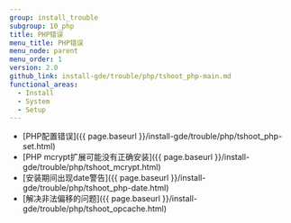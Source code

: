 ```yaml
---
group: install_trouble
subgroup: 10_php
title: PHP错误
menu_title: PHP错误
menu_node: parent
menu_order: 1
version: 2.0
github_link: install-gde/trouble/php/tshoot_php-main.md
functional_areas:
  - Install
  - System
  - Setup
---
```


*	[PHP配置错误]({{ page.baseurl }}/install-gde/trouble/php/tshoot_php-set.html)
*	[PHP mcrypt扩展可能没有正确安装]({{ page.baseurl }}/install-gde/trouble/php/tshoot_mcrypt.html)
*	[安装期间出现date警告]({{ page.baseurl }}/install-gde/trouble/php/tshoot_php-date.html)
*	[解决非法偏移的问题]({{ page.baseurl }}/install-gde/trouble/php/tshoot_opcache.html)
